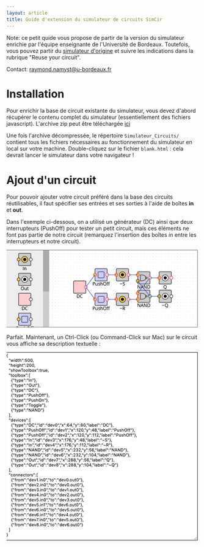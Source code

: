 ```yaml
---
layout: article
title: Guide d'extension du simulateur de circuits SimCir
---
```


Note: ce petit quide vous propose de partir de la version du simulateur enrichie
par l'équipe enseignante de l'Université de Bordeaux. Toutefois, vous pouvez partir
du [simulateur d'origine](https://kazuhikoarase.github.io/simcirjs/) et suivre les indications
dans la rubrique "Reuse your circuit".

Contact: [raymond.namyst@u-bordeaux.fr](mailto:raymond.namyst@u-bordeaux.fr)

# Installation

Pour enrichir la base de circuit existante du simulateur, vous devez d'abord récupérer le contenu
complet du simulateur (essentiellement des fichiers javascript).
L'archive zip peut être téléchargée [ici](Simulateur_Circuits.zip)

Une fois l'archive décompressée, le répertoire `Simulateur_Circuits/` contient tous les fichiers
nécessaires au fonctionnement du simulateur en local sur votre machine.
Double-cliquez sur le fichier `blank.html` : cela devrait lancer le simulateur dans votre navigateur !

# Ajout d'un circuit

Pour pouvoir ajouter votre circuit préféré dans la base des circuits réutilisables,
il faut spécifier ses entrées et ses sorties à l'aide de boîtes **in** et **out**.

Dans l'exemple ci-dessous, on a utilisé un générateur (DC) ainsi que deux interrupteurs
(PushOff) pour tester un petit circuit, mais ces éléments ne font pas partie de notre circuit (remarquez l'insertion des boîtes *in* entre les interrupteurs et notre circuit).

![image1](in-et-out.png)

Parfait. Maintenant, un Ctrl-Click (ou Command-Click sur Mac) sur le circuit vous affiche sa description textuelle :

![image2](desc-circuit.png)

